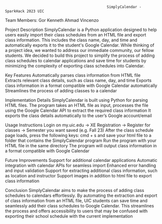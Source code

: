                                                    SimplyCalendar - SparkHack 2023 UIC

Team Members:
Gor
Kenneth
Ahmad
Vincenzo

Project Description
SimplyCalendar is a Python application designed to help users easily import their class schedules from an HTML file and export class information. 
This includes the class name, day, and time and automatically exports it to the student's Google Calendar. 
While thinking of a project idea, we wanted to address our immediate community, our fellow students.
We decided to build this project to simplify the process of adding class schedules to calendar applications and save time for students by minimizing the complexity of exporting class schedules into Calendar.

Key Features
Automatically parses class information from HTML file
Extracts relevant class details, such as class name, day, and time
Exports class information in a format compatible with Google Calendar automatically
Streamlines the process of adding classes to a calendar

Implementation Details
SimplyCalendar is built using Python for parsing HTML files. 
The program takes an HTML file as input, processes the file using the Google Calendar API to extract the required class information
It exports the class details automatically to the user’s Google account/email

Usage Instructions
Login on my.uic.edu -> XE Registration -> Register for classes -> Semester you want saved (e.g. Fall 23)
After the class schedule page loads, press the following keys: cmd + s and save your html file to a folder that contains the SimplyCalendar program
Run the program with your HTML file in the same directory
The program will output class information in a format compatible with Google Calendar

Future Improvements
Support for additional calendar applications
Automatic integration with calendar APIs for seamless import
Enhanced error handling and input validation
Support for extracting additional class information, such as location and instructor
Support images in addition to html file to export class information

Conclusion
SimplyCalendar aims to make the process of adding class schedules to calendars effortlessly. 
By automating the extraction and export of class information from an HTML file, UIC students can save time and seamlessly add their class schedules to Google Calendar. 
This streamlines the process and offers accessibility to users that may be confused with exporting their school schedule with the current implementation
